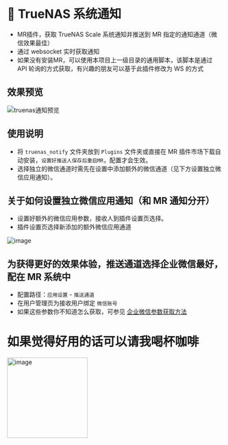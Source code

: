 # 💌 TrueNAS 系统通知
- MR插件，获取 TrueNAS Scale 系统通知并推送到 MR 指定的通知通道（微信效果最佳）
- 通过 websocket 实时获取通知
- 如果没有安装MR，可以使用本项目上一级目录的通用脚本，该脚本是通过 API 轮询的方式获取，有兴趣的朋友可以基于此插件修改为 WS 的方式


## 效果预览
![truenas通知预览](https://user-images.githubusercontent.com/68833595/226232441-5b4c63b1-9220-4a41-8df9-72ca94865814.png)


## 使用说明
- 将 `truenas_notify` 文件夹放到 `Plugins` 文件夹或直接在 MR 插件市场下载自动安装，`设置好推送人保存后重启MR`，配置才会生效。
- 选择独立的微信通道时需先在设置中添加额外的微信通道（见下方设置独立微信应用通知）。

## 关于如何设置独立微信应用通知（和 MR 通知分开）
- 设置好额外的微信应用参数，接收人到插件设置页选择。
- 插件设置页选择新添加的额外微信应用通道

![image](https://user-images.githubusercontent.com/68833595/218243351-50e2a395-fde0-4910-b42f-bea311c4fb28.png)

## 为获得更好的效果体验，推送通道选择企业微信最好，配在 MR 系统中
- 配置路径：`应用设置` - `推送通道` 
- 在用户管理页为接收用户绑定 `微信账号`
- 如果这些参数你不知道怎么获取，可参见 [企业微信参数获取方法](https://alanoo.notion.site/thumb_media_id-64f170f7dcd14202ac5abd6d0e5031fb)
# 如果觉得好用的话可以请我喝杯咖啡
<img width="188" alt="image" src="https://user-images.githubusercontent.com/68833595/233236971-e59d4eef-b0af-49ea-9ad7-8c4ce479c623.png">
